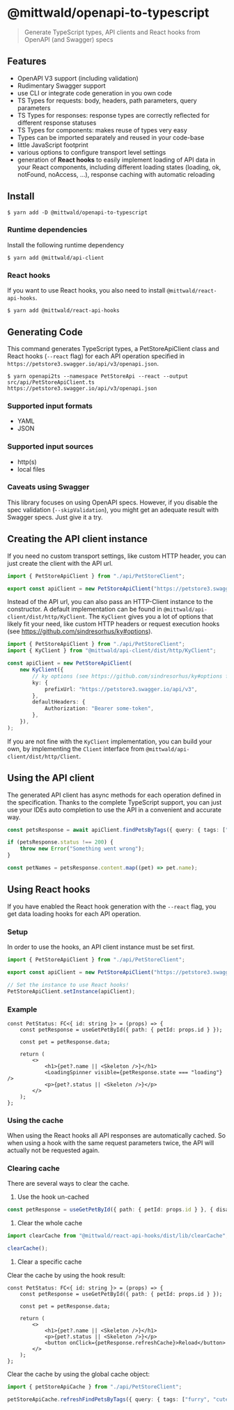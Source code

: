# @mittwald/openapi-to-typescript

> Generate TypeScript types, API clients and React hooks from OpenAPI (and Swagger) specs

## Features

-   OpenAPI V3 support (including validation)
-   Rudimentary Swagger support
-   use CLI or integrate code generation in you own code
-   TS Types for requests: body, headers, path parameters, query parameters
-   TS Types for responses: response types are correctly reflected for different response statuses
-   TS Types for components: makes reuse of types very easy
-   Types can be imported separately and reused in your code-base
-   little JavaScript footprint
-   various options to configure transport level settings
-   generation of **React hooks** to easily implement loading of API data in your React components, including different loading states
    (loading, ok, notFound, noAccess, ...), response caching with automatic reloading

## Install

```shell script
$ yarn add -D @mittwald/openapi-to-typescript
```

### Runtime dependencies

Install the following runtime dependency

```shell script
$ yarn add @mittwald/api-client
```

### React hooks

If you want to use React hooks, you also need to install `@mittwald/react-api-hooks`.

```shell script
$ yarn add @mittwald/react-api-hooks
```

## Generating Code

This command generates TypeScript types, a PetStoreApiClient class and React hooks (`--react` flag) for each API operation specified in
`https://petstore3.swagger.io/api/v3/openapi.json`.

```shell script
$ yarn openapi2ts --namespace PetStoreApi --react --output src/api/PetStoreApiClient.ts https://petstore3.swagger.io/api/v3/openapi.json
```

### Supported input formats

-   YAML
-   JSON

### Supported input sources

-   http(s)
-   local files

### Caveats using Swagger

This library focuses on using OpenAPI specs. However, if you disable the spec validation (`--skipValidation`), you might get an adequate
result with Swagger specs. Just give it a try.

## Creating the API client instance

If you need no custom transport settings, like custom HTTP header, you can just create the client with the API url.

```typescript
import { PetStoreApiClient } from "./api/PetStoreClient";

export const apiClient = new PetStoreApiClient("https://petstore3.swagger.io/api/v3");
```

Instead of the API url, you can also pass an HTTP-Client instance to the constructor. A default implementation can be found in
`@mittwald/api-client/dist/http/KyClient`. The `KyClient` gives you a lot of options that likely fit your need, like custom HTTP headers or
request execution hooks (see https://github.com/sindresorhus/ky#options).

```typescript
import { PetStoreApiClient } from "./api/PetStoreClient";
import { KyClient } from "@mittwald/api-client/dist/http/KyClient";

const apiClient = new PetStoreApiClient(
    new KyClient({
        // ky options (see https://github.com/sindresorhus/ky#options for more)
        ky: {
            prefixUrl: "https://petstore3.swagger.io/api/v3",
        },
        defaultHeaders: {
            Authorization: "Bearer some-token",
        },
    }),
);
```

If you are not fine with the `KyClient` implementation, you can build your own, by implementing the `Client` interface from
`@mittwald/api-client/dist/http/Client`.

## Using the API client

The generated API client has async methods for each operation defined in the specification. Thanks to the complete TypeScript support, you
can just use your IDEs auto completion to use the API in a convenient and accurate way.

```typescript
const petsResponse = await apiClient.findPetsByTags({ query: { tags: ["furry", "cute"] } });

if (petsResponse.status !== 200) {
    throw new Error("Something went wrong");
}

const petNames = petsResponse.content.map((pet) => pet.name);
```

## Using React hooks

If you have enabled the React hook generation with the `--react` flag, you get data loading hooks for each API operation.

### Setup

In order to use the hooks, an API client instance must be set first.

```typescript
import { PetStoreApiClient } from "./api/PetStoreClient";

export const apiClient = new PetStoreApiClient("https://petstore3.swagger.io/api/v3");

// Set the instance to use React hooks!
PetStoreApiClient.setInstance(apiClient);
```

### Example

```tsx
const PetStatus: FC<{ id: string }> = (props) => {
    const petResponse = useGetPetById({ path: { petId: props.id } });

    const pet = petResponse.data;

    return (
        <>
            <h1>{pet?.name || <Skeleton />}</h1>
            <LoadingSpinner visible={petResponse.state === "loading"} />
            <p>{pet?.status || <Skeleton />}</p>
        </>
    );
};
```

### Using the cache

When using the React hooks all API responses are automatically cached. So when using a hook with the same request parameters twice, the API
will actually not be requested again.

### Clearing cache

There are several ways to clear the cache.

1. Use the hook un-cached

```typescript
const petResponse = useGetPetById({ path: { petId: props.id } }, { disableCache: true });
```

1. Clear the whole cache

```typescript
import clearCache from "@mittwald/react-api-hooks/dist/lib/clearCache";

clearCache();
```

1. Clear a specific cache

Clear the cache by using the hook result:

```tsx
const PetStatus: FC<{ id: string }> = (props) => {
    const petResponse = useGetPetById({ path: { petId: props.id } });

    const pet = petResponse.data;

    return (
        <>
            <h1>{pet?.name || <Skeleton />}</h1>
            <p>{pet?.status || <Skeleton />}</p>
            <button onClick={petResponse.refreshCache}>Reload</button>
        </>
    );
};
```

Clear the cache by using the global cache object:

```typescript
import { petStoreApiCache } from "./api/PetStoreClient";

petStoreApiCache.refreshFindPetsByTags({ query: { tags: ["furry", "cute"] } });
```
